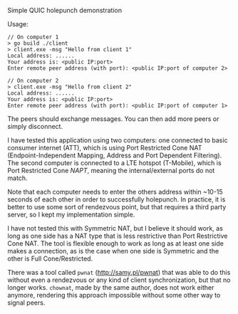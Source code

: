 Simple QUIC holepunch demonstration

Usage:
```shell
// On computer 1
> go build ./client
> client.exe -msg "Hello from client 1"
Local address: ......
Your address is: <public IP:port>
Enter remote peer address (with port): <public IP:port of computer 2>

// On computer 2
> client.exe -msg "Hello from client 2"
Local address: ......
Your address is: <public IP:port>
Enter remote peer address (with port): <public IP:port of computer 1>
```
The peers should exchange messages. You can then add more peers or simply disconnect.

I have tested this application using two computers: one connected to basic consumer internet (ATT), which is using Port Restricted Cone NAT (Endpoint-Independent Mapping, Address and Port Dependent Filtering).
The second computer is connected to a LTE hotspot (T-Mobile), which is Port Restricted Cone *NAPT*, meaning the internal/external ports do not match.

Note that each computer needs to enter the others address within ~10-15 seconds of each other in order to successfully holepunch.
In practice, it is better to use some sort of rendezvous point, but that requires a third party server, so I kept my implementation simple.

I have not tested this with Symmetric NAT, but I believe it should work, as long as one side has a NAT type that is less restrictive than Port Restrictive Cone NAT. The tool is flexible enough to work as long as at least one side makes a connection, as is the case when one side is Symmetric and the other is Full Cone/Restricted.

There was a tool called `pwnat` (http://samy.pl/pwnat) that was able to do this without even a rendezvous or any kind of client synchronization, but that no longer works.
`chownat`, made by the same author, does not work either anymore, rendering this approach impossible without some other way to signal peers.
